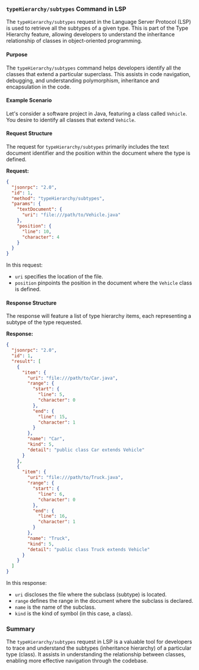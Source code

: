 ### `typeHierarchy/subtypes` Command in LSP

The `typeHierarchy/subtypes` request in the Language Server Protocol (LSP) is used to retrieve all the subtypes of a given type. This is part of the Type Hierarchy feature, allowing developers to understand the inheritance relationship of classes in object-oriented programming.

#### Purpose

The `typeHierarchy/subtypes` command helps developers identify all the classes that extend a particular superclass. This assists in code navigation, debugging, and understanding polymorphism, inheritance and encapsulation in the code.

#### Example Scenario

Let's consider a software project in Java, featuring a class called `Vehicle`. You desire to identify all classes that extend `Vehicle`.

#### Request Structure

The request for `typeHierarchy/subtypes` primarily includes the text document identifier and the position within the document where the type is defined.

**Request:**

```json
{
  "jsonrpc": "2.0",
  "id": 1,
  "method": "typeHierarchy/subtypes",
  "params": {
    "textDocument": {
      "uri": "file:///path/to/Vehicle.java"
    },
    "position": {
      "line": 10,
      "character": 4
    }
  }
}
```

In this request:
- `uri` specifies the location of the file.
- `position` pinpoints the position in the document where the `Vehicle` class is defined.

#### Response Structure

The response will feature a list of type hierarchy items, each representing a subtype of the type requested.

**Response:**

```json
{
  "jsonrpc": "2.0",
  "id": 1,
  "result": [
    {
      "item": {
        "uri": "file:///path/to/Car.java",
        "range": {
          "start": {
            "line": 5,
            "character": 0
          },
          "end": {
            "line": 15,
            "character": 1
          }
        },
        "name": "Car",
        "kind": 5, 
        "detail": "public class Car extends Vehicle"
      }
    },
    {
      "item": {
        "uri": "file:///path/to/Truck.java",
        "range": {
          "start": {
            "line": 6,
            "character": 0
          },
          "end": {
            "line": 16,
            "character": 1
          }
        },
        "name": "Truck",
        "kind": 5, 
        "detail": "public class Truck extends Vehicle"
      }
    }
  ]
}
```

In this response:
- `uri` discloses the file where the subclass (subtype) is located.
- `range` defines the range in the document where the subclass is declared.
- `name` is the name of the subclass.
- `kind` is the kind of symbol (in this case, a class).

### Summary

The `typeHierarchy/subtypes` request in LSP is a valuable tool for developers to trace and understand the subtypes (inheritance hierarchy) of a particular type (class). It assists in understanding the relationship between classes, enabling more effective navigation through the codebase.
